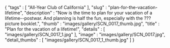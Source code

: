 {
  "tags" : [
              "All-Year Club of California"
            ],
  "slug" : "plan-for-the-vacation-lifetime",
  "description" : "Now is the time to plan for your vacation of a lifetime--postwar. And planning is half the fun, especially with the ??? picture booklet.",
  "thumb" : "images/gallery/SCN_0017_thumb.jpg",
  "title" : "Plan for the vacation of a lifetime!",
  "details" : [
                 "images/gallery/SCN_0017_1.jpg"
               ],
  "image" : "images/gallery/SCN_0017.jpg",
  "detail_thumbs" : [
                       "images/gallery/SCN_0017_1_thumb.jpg"
                     ]
}

